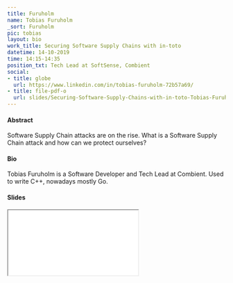 ```yaml
---
title: Furuholm
name: Tobias Furuholm
_sort: Furuholm
pic: tobias
layout: bio
work_title: Securing Software Supply Chains with in-toto
datetime: 14-10-2019
time: 14:15-14:35
position_txt: Tech Lead at SoftSense, Combient
social:
- title: globe
  url: https://www.linkedin.com/in/tobias-furuholm-72b57a69/
- title: file-pdf-o
  url: slides/Securing-Software-Supply-Chains-with-in-toto-Tobias-Furuholm.pdf
---
```


#### Abstract

Software Supply Chain attacks are on the rise. What is a Software Supply Chain attack and how can we protect ourselves?


#### Bio

 Tobias Furuholm is a Software Developer and Tech Lead at Combient. Used to write C++, nowadays mostly Go.


#### Slides


<iframe class="slides" src="pdf/web/viewer.html?file=/slides/CASTOR-SW-Days-2019 - Securing-Software-Supply-Chains-with-in-toto-Tobias-Furuholm.pdf"></iframe>


